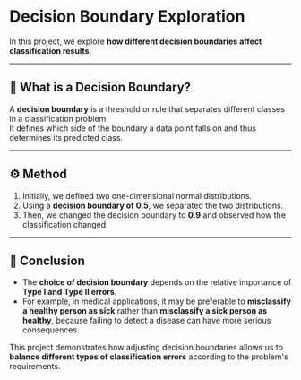 # Decision Boundary Exploration

In this project, we explore **how different decision boundaries affect classification results**.

---

## 🔎 What is a Decision Boundary?
A **decision boundary** is a threshold or rule that separates different classes in a classification problem.  
It defines which side of the boundary a data point falls on and thus determines its predicted class.  

---

## ⚙️ Method
1. Initially, we defined two one-dimensional normal distributions.  
2. Using a **decision boundary of 0.5**, we separated the two distributions.  
3. Then, we changed the decision boundary to **0.9** and observed how the classification changed.  

---

## 🎯 Conclusion
- The **choice of decision boundary** depends on the relative importance of **Type I and Type II errors**.  
- For example, in medical applications, it may be preferable to **misclassify a healthy person as sick** rather than **misclassify a sick person as healthy**, because failing to detect a disease can have more serious consequences.  

This project demonstrates how adjusting decision boundaries allows us to **balance different types of classification errors** according to the problem's requirements.

